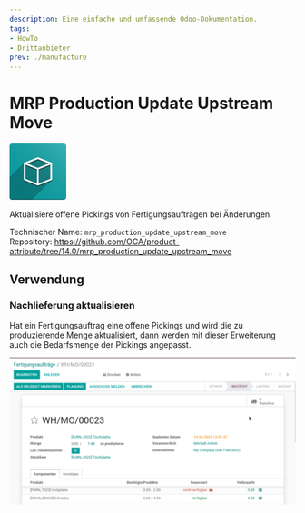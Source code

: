 ```yaml
---
description: Eine einfache und umfassende Odoo-Dokumentation.
tags:
- HowTo
- Drittanbieter
prev: ./manufacture
---
```

# MRP Production Update Upstream Move
![icon_oms_box](assets/icon_oms_box.png)

Aktualisiere offene Pickings von Fertigungsaufträgen bei Änderungen.

Technischer Name: `mrp_production_update_upstream_move`\
Repository: <https://github.com/OCA/product-attribute/tree/14.0/mrp_production_update_upstream_move>

## Verwendung

### Nachlieferung aktualisieren

Hat ein Fertigungsauftrag eine offene Pickings und wird die zu produzierende Menge aktualisiert, dann werden mit dieser Erweiterung auch die Bedarfsmenge der Pickings angepasst.

![MRP Production Update Upstream Move](assets/MRP%20Production%20Update%20Upstream%20Move.gif)